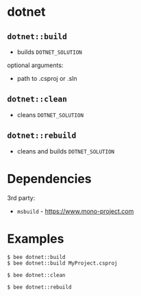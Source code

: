 dotnet
======

`dotnet::build`
---------------
- builds `DOTNET_SOLUTION`

optional arguments:
- path to .csproj or .sln

`dotnet::clean`
---------------
- cleans `DOTNET_SOLUTION`

`dotnet::rebuild`
-----------------
- cleans and builds `DOTNET_SOLUTION`


Dependencies
============
3rd party:
- `msbuild` - https://www.mono-project.com


Examples
========
```
$ bee dotnet::build
$ bee dotnet::build MyProject.csproj

$ bee dotnet::clean

$ bee dotnet::rebuild
```
